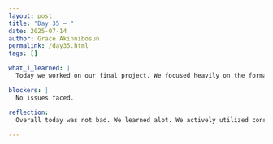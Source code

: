 ```yaml
---
layout: post
title: "Day 35 – "
date: 2025-07-14
author: Grace Akinnibosun
permalink: /day35.html
tags: []

what_i_learned: |
  Today we worked on our final project. We focused heavily on the formating of the project and incoproated some of the critique we have gotten from the professor. I helped my team memebers David and Jeje provied with technical assitance with training the 1D-CNN models. We also reflected on what we will do moving forward.

blockers: |
  No issues faced.

reflection: |
  Overall today was not bad. We learned alot. We actively utilized constrcutive crticicm while embracing some of the challenges we face as a group. I look forward to whats in store tommorrow. The professor raised valuable points so ill be sure to implement them in the final project.
 
---
```

